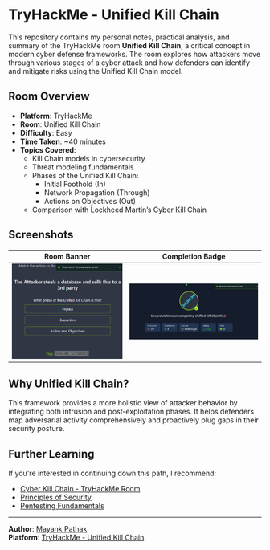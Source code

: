 # TryHackMe - Unified Kill Chain

This repository contains my personal notes, practical analysis, and summary of the TryHackMe room **Unified Kill Chain**, a critical concept in modern cyber defense frameworks. The room explores how attackers move through various stages of a cyber attack and how defenders can identify and mitigate risks using the Unified Kill Chain model.

## Room Overview
- **Platform**: TryHackMe
- **Room**: Unified Kill Chain
- **Difficulty**: Easy
- **Time Taken**: ~40 minutes
- **Topics Covered**:
  - Kill Chain models in cybersecurity
  - Threat modeling fundamentals
  - Phases of the Unified Kill Chain:
    - Initial Foothold (In)
    - Network Propagation (Through)
    - Actions on Objectives (Out)
  - Comparison with Lockheed Martin’s Cyber Kill Chain

## Screenshots

| Room Banner | Completion Badge |
|-------------|------------------|
| ![Room task](https://github.com/MayankQuery/tryhackme-writeups/blob/main/unified-kill-chain/images/unified-kill-chain-task.png) | ![Completion Badge](https://github.com/MayankQuery/tryhackme-writeups/blob/main/unified-kill-chain/images/unified-kill-chain-completion.png) |

## Why Unified Kill Chain?

This framework provides a more holistic view of attacker behavior by integrating both intrusion and post-exploitation phases. It helps defenders map adversarial activity comprehensively and proactively plug gaps in their security posture.

## Further Learning

If you're interested in continuing down this path, I recommend:
- [Cyber Kill Chain - TryHackMe Room](https://tryhackme.com/room/cyberkillchain)
- [Principles of Security](https://tryhackme.com/room/principlesofsecurity)
- [Pentesting Fundamentals](https://tryhackme.com/room/pentestingfundamentals)

---

**Author**: [Mayank Pathak](https://github.com/MayankQuery)  
**Platform**: [TryHackMe - Unified Kill Chain](https://tryhackme.com/room/unifiedkillchain)
